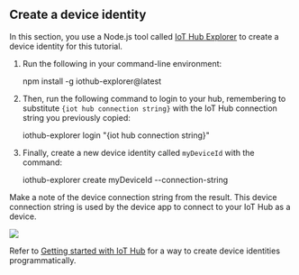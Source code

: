 ## Create a device identity
In this section, you use a Node.js tool called [IoT Hub Explorer][iot-hub-explorer] to create a device identity for this tutorial.

1. Run the following in your command-line environment:

    npm install -g iothub-explorer@latest
2. Then, run the following command to login to your hub, remembering to substitute `{iot hub connection string}` with the IoT Hub connection string you previously copied:

    iothub-explorer login "{iot hub connection string}"
3. Finally, create a new device identity called `myDeviceId` with the command:

    iothub-explorer create myDeviceId --connection-string

Make a note of the device connection string from the result. This device connection string is used by the device app to connect to your IoT Hub as a device.

![][img-identity]

Refer to [Getting started with IoT Hub][lnk-getstarted] for a way to create device identities programmatically.

<!-- images and links -->
[img-identity]: ./media/iot-hub-get-started-create-device-identity/devidentity.png

[iot-hub-explorer]: https://github.com/Azure/iothub-explorer/blob/master/readme.md

[lnk-getstarted]: ../articles/iot-hub/iot-hub-csharp-csharp-getstarted.md